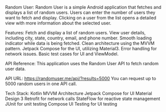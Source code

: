 Random User:
Random User is a simple Android application that fetches and displays a list of random users. Users can enter the number of users they want to fetch and display. Clicking on a user from the list opens a detailed view with more information about the selected user.

Features:
Fetch and display a list of random users.
View user details, including city, state, country, email, and phone number.
Smooth loading indicator while data is being fetched.
Clean architecture using the MVVM pattern.
Jetpack Compose for the UI, utilizing Material3.
Error handling for network issues.
Basic test cases for UI and ViewModel.

API Reference:
This application uses the Random User API to fetch random user data.

API URL: https://randomuser.me/api/?results=5000
You can request up to 5000 random users in one API call.

Tech Stack:
Kotlin
MVVM Architecture
Jetpack Compose for UI
Material Design 3
Retrofit for network calls
StateFlow for reactive state management
JUnit for unit testing
Compose UI Testing for UI testing
